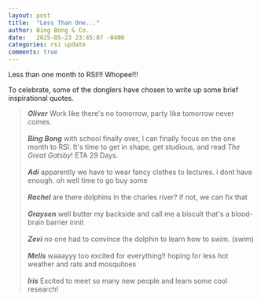 ```yaml
---
layout: post
title:  "Less Than One..."
author: Bing Bong & Co.
date:   2025-05-23 23:45:07 -0400
categories: rsi update
comments: true
---
```


Less than one month to RSI!!! Whopee!!!

To celebrate, some of the donglers have chosen to write up some brief inspirational quotes.

> ***Oliver*** Work like there's no tomorrow, party like tomorrow never comes.
<br><br>
> ***Bing Bong*** with school finally over, I can finally focus on the one month to RSI. It's time to get in shape, get studious, and read *The Great Gatsby*! ETA 29 Days.
<br><br>
> ***Adi*** apparently we have to wear fancy clothes to lectures. i dont have enough. oh well time to go buy some
<br><br>
> ***Rachel*** are there dolphins in the charles river? if not, we can fix that
> <br><br>
> ***Graysen*** well butter my backside and call me a biscuit that's a blood-brain barrier innit
> <br><br>
> ***Zevi*** no one had to convince the dolphin to learn how to swim. (swim)
> <br><br>
> ***Melis*** waaayyy too excited for everything!! hoping for less hot weather and rats and mosquitoes
<br><br>
***Iris***
> Excited to meet so many new people and learn some cool research!
